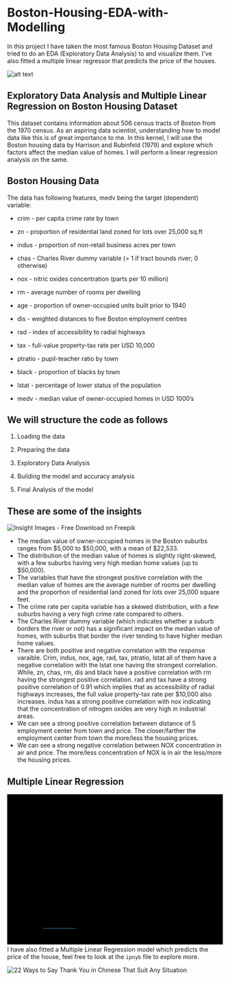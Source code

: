 ﻿# Boston-Housing-EDA-with-Modelling

In this project I have taken the most famous Boston Housing Dataset and tried to do an EDA (Exploratory Data Analysis) to and visualize them. I've also fitted a multiple linear regressor that predicts the price of the houses.

  

![alt text](https://cdn10.bostonmagazine.com/wp-content/uploads/sites/2/2022/06/housing-costs-story.jpg)

  
  

## Exploratory Data Analysis and Multiple Linear Regression on Boston Housing Dataset

This dataset contains information about 506 census tracts of Boston from the 1970 census. As an aspiring data scientist, understanding how to model data like this is of great importance to me. In this kernel, I will use the Boston housing data by Harrison and Rubinfeld (1979) and explore which factors affect the median value of homes. I will perform a linear regression analysis on the same.

  

## Boston Housing Data

The data has following features, medv being the target (dependent) variable:

  

- crim - per capita crime rate by town

- zn - proportion of residential land zoned for lots over 25,000 sq.ft

- indus - proportion of non-retail business acres per town

- chas - Charles River dummy variable (= 1 if tract bounds river; 0 otherwise)

- nox - nitric oxides concentration (parts per 10 million)

- rm - average number of rooms per dwelling

- age - proportion of owner-occupied units built prior to 1940

- dis - weighted distances to five Boston employment centres

- rad - index of accessibility to radial highways

- tax - full-value property-tax rate per USD 10,000

- ptratio - pupil-teacher ratio by town

- black - proportion of blacks by town

- lstat - percentage of lower status of the population

- medv - median value of owner-occupied homes in USD 1000’s

  

## We will structure the code as follows

1. Loading the data

2. Preparing the data

3. Exploratory Data Analysis

4. Building the model and accuracy analysis

5. Final Analysis of the model

## These are some of the insights
![Insight Images - Free Download on Freepik](https://img.freepik.com/free-vector/gradient-insights-illustration_23-2149322241.jpg?w=2000)
-  The median value of owner-occupied homes in the Boston suburbs ranges from $5,000 to $50,000, with a mean of $22,533.
- The distribution of the median value of homes is slightly right-skewed, with a few suburbs having very high median home values (up to $50,000).
- The variables that have the strongest positive correlation with the median value of homes are the average number of rooms per dwelling and the proportion of residential land zoned for lots over 25,000 square feet.
- The crime rate per capita variable has a skewed distribution, with a few suburbs having a very high crime rate compared to others.
- The Charles River dummy variable (which indicates whether a suburb borders the river or not) has a significant impact on the median value of homes, with suburbs that border the river tending to have higher median home values.
- There are both positive and negative correlation with the response varaible. Crim, indus, nox, age, rad, tax, ptratio, lstat all of them have a negative correlation with the lstat one having the strongest correlation. While, zn, chas, rm, dis and black have a positive correlation with rm having the strongest positive correlation. rad and tax have a strong positive correlation of 0.91 which implies that as accessibility of radial highways increases, the full value property-tax rate per $10,000 also increases. indus has a strong positive correlation with nox indicating that the concentration of nitrogen oxides are very high in industrial areas.
- We can see a strong positive correlation between distance of 5 employment center from town and price. The closer/farther the employment center from town the more/less the housing prices.
- We can see a strong negative correlation between NOX concentration in air and price. The more/less concentration of NOX is in air the less/more the housing prices.


## Multiple Linear Regression
![Linear_regression_intro.gif](https://github.com/Infinity1008/Concept_explainers/blob/main/Regression/Linear_regression/animated_gifs/Linear_regression_intro.gif?raw=true)
I have also fitted a Multiple Linear Regression model which predicts the price of the house, feel free to look at the `ipnyb` file to explore more.

![22 Ways to Say Thank You in Chinese That Suit Any Situation](https://i0.wp.com/www.writtenchinese.com/wp-content/uploads/2016/12/22-Ways-to-Say-Thank-You-in-Chinese-That-Suit-Any-Situation.png?resize=800%2C350&ssl=1)



  


